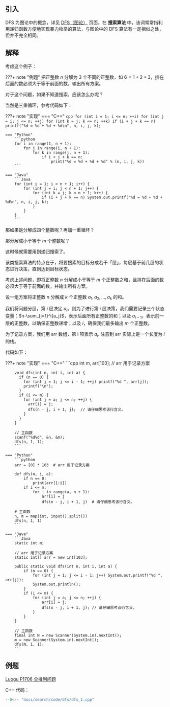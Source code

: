 ## 引入

DFS 为图论中的概念，详见 [DFS（图论）](../graph/dfs.md) 页面。在 **搜索算法** 中，该词常常指利用递归函数方便地实现暴力枚举的算法，与图论中的 DFS 算法有一定相似之处，但并不完全相同。

## 解释

考虑这个例子：

???+ note "例题"
    把正整数 $n$ 分解为 $3$ 个不同的正整数，如 $6=1+2+3$，排在后面的数必须大于等于前面的数，输出所有方案。

对于这个问题，如果不知道搜索，应该怎么办呢？

当然是三重循环，参考代码如下：

???+ note "实现"
    === "C++"
        ```cpp
        for (int i = 1; i <= n; ++i)
          for (int j = i; j <= n; ++j)
            for (int k = j; k <= n; ++k)
              if (i + j + k == n) printf("%d = %d + %d + %d\n", n, i, j, k);
        ```
    
    === "Python"
        ```python
        for i in range(1, n + 1):
            for j in range(i, n + 1):
                for k in range(j, n + 1):
                    if i + j + k == n:
                        print("%d = %d + %d + %d" % (n, i, j, k))
        ```
    
    === "Java"
        ```Java
        for (int i = 1; i < n + 1; i++) {
            for (int j = i; j < n + 1; j++) {
                for (int k = j; k < n + 1; k++) {
                    if (i + j + k == n) System.out.printf("%d = %d + %d + %d%n", n, i, j, k);
                }
            }
        }
        ```

那如果是分解成四个整数呢？再加一重循环？

那分解成小于等于 $m$ 个整数呢？

这时候就需要用到递归搜索了。

该类搜索算法的特点在于，将要搜索的目标分成若干「层」，每层基于前几层的状态进行决策，直到达到目标状态。

考虑上述问题，即将正整数 $n$ 分解成小于等于 $m$ 个正整数之和，且排在后面的数必须大于等于前面的数，并输出所有方案。

设一组方案将正整数 $n$ 分解成 $k$ 个正整数 $a_1, a_2, \ldots, a_k$ 的和。

我们将问题分层，第 $i$ 层决定 $a_i$。则为了进行第 $i$ 层决策，我们需要记录三个状态变量：$n-\sum_{j=1}^i{a_j}$，表示后面所有正整数的和；以及 $a_{i-1}$，表示前一层的正整数，以确保正整数递增；以及 $i$，确保我们最多输出 $m$ 个正整数。

为了记录方案，我们用 arr 数组，第 i 项表示 $a_i$. 注意到 arr 实际上是一个长度为 $i$ 的栈。

代码如下：

???+ note "实现"
    === "C++"
        ```cpp
        int m, arr[103];  // arr 用于记录方案
        
        void dfs(int n, int i, int a) {
          if (n == 0) {
            for (int j = 1; j <= i - 1; ++j) printf("%d ", arr[j]);
            printf("\n");
          }
          if (i <= m) {
            for (int j = a; j <= n; ++j) {
              arr[i] = j;
              dfs(n - j, i + 1, j);  // 请仔细思考该行含义。
            }
          }
        }
        
        // 主函数
        scanf("%d%d", &n, &m);
        dfs(n, 1, 1);
        ```
    
    === "Python"
        ```python
        arr = [0] * 103  # arr 用于记录方案
        
        def dfs(n, i, a):
            if n == 0:
                print(arr[1:i])
            if i <= m:
                for j in range(a, n + 1):
                    arr[i] = j
                    dfs(n - j, i + 1, j)  # 请仔细思考该行含义。
        
        # 主函数
        n, m = map(int, input().split())
        dfs(n, 1, 1)
        ```
    
    === "Java"
        ```Java
        static int m;
        
        // arr 用于记录方案
        static int[] arr = new int[103];
        
        public static void dfs(int n, int i, int a) {
            if (n == 0) {
                for (int j = 1; j <= i - 1; j++) System.out.printf("%d ", arr[j]);
                System.out.println();
            }
            if (i <= m) {
                for (int j = a; j <= n; ++j) {
                    arr[i] = j;
                    dfs(n - j, i + 1, j); // 请仔细思考该行含义。
                }
            }
        }
        
        // 主函数
        final int N = new Scanner(System.in).nextInt();
        m = new Scanner(System.in).nextInt();
        dfs(N, 1, 1);
        ```

## 例题

[Luogu P1706 全排列问题](https://www.luogu.com.cn/problem/P1706)

C++ 代码：

```cpp
--8<-- "docs/search/code/dfs/dfs_1.cpp"
```
